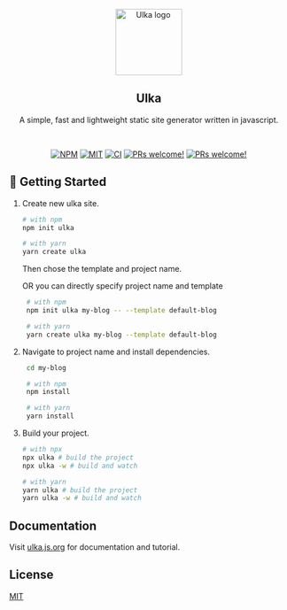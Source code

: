 <p align="center">
  <a href="https://ulka.js.org" target="_blank" rel="noopener noreferrer">
    <img width="120px" src="https://coderosh.github.io/static-files/ulkajs/svg/logo.svg" alt="Ulka logo">
  </a>
</p>
<h2 align="center">Ulka</h2>
<p align="center">A simple, fast and lightweight static site generator written in javascript.</p>

<br />
<p align="center">
<a href="https://www.npmjs.com/package/ulka"><img alt="NPM" src="https://img.shields.io/npm/v/ulka" /></a>
<a href="https://github.com/ulkajs/ulka"><img alt="MIT" src="https://img.shields.io/badge/license-MIT-blue.svg" /></a>
<a href="#"><img alt="CI" src="https://img.shields.io/github/workflow/status/ulkajs/ulka/CI"></a>
<a href="https://github.com/ulkajs/ulka"><img src="https://img.shields.io/badge/PRs-welcome-brightgreen.svg" alt="PRs welcome!" /></a>
<a href="https://github.com/ulkajs/ulka"><img src="https://img.shields.io/badge/types-typescript-blue.svg" alt="PRs welcome!" /></a>
</p>

## 🚀 Getting Started

1. Create new ulka site.

   ```sh
   # with npm
   npm init ulka

   # with yarn
   yarn create ulka
   ```

   Then chose the template and project name.

   OR you can directly specify project name and template

   ```sh
    # with npm
    npm init ulka my-blog -- --template default-blog

    # with yarn
    yarn create ulka my-blog --template default-blog
   ```

1. Navigate to project name and install dependencies.

   ```sh
    cd my-blog

    # with npm
    npm install

    # with yarn
    yarn install
   ```

1. Build your project.

   ```sh
   # with npx
   npx ulka # build the project
   npx ulka -w # build and watch

   # with yarn
   yarn ulka # build the project
   yarn ulka -w # build and watch
   ```

## Documentation

Visit [ulka.js.org](https://ulka.js.org) for documentation and tutorial.

## License

[MIT](https://mit-license.org/)
